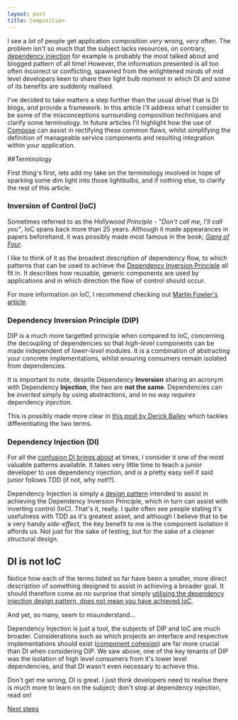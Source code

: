 ```yaml
---
layout: post
title: Composition
---
```


I see a _lot_ of people get application composition _very_ wrong, _very_ often. The problem isn't so much that the subject lacks resources, on contrary, [dependency injection](https://www.google.co.uk/#safe=active&q=dependency+injection) for example is probably the most talked about and blogged pattern of all time! However, the information presented is all too often incorrect or conflicting, spawned from the enlightened minds of mid level developers keen to share their light bulb moment in which DI and some of its benefits are suddenly realised.

I've decided to take matters a step further than the usual drivel that is DI blogs, and provide a framework. In this article I'll address what I consider to be some of the misconceptions surrounding composition techniques and clarify some terminology. In future articles I'll highlight how the use of [Compose] can assist in rectifying these common flaws, whilst simplifying the definition of manageable service components and resulting integration within your application.

##Terminology

First thing's first, lets add my take on the terminology involved in hope of sparking some dim light into those lightbulbs, and if nothing else, to clarify the rest of this article.

### Inversion of Control (IoC)

Sometimes referred to as the _Hollywood Principle - "Don't call me, I'll call you"_, IoC spans back more than 25 years. Although it made appearances in papers beforehand, it was possibly made most famous in the book; _[Gang of Four]_.

I like to think of it as the broadest description of dependency flow, to which patterns that can be used to achieve the [Dependency Inversion Principle] all fit in. It describes how reusable, generic components are used by applications and in which direction the flow of control should occur.

For more information on IoC, I recommend checking out [Martin Fowler's article].

### Dependency Inversion Principle (DIP)

DIP is a much more targetted principle when compared to IoC, concerning the decoupling of dependencies so that _high-level_ components can be made independent of _lower-level_ modules. It is a combination of abstracting your concrete implementations, whilst ensuring consumers remain isolated from dependencies.

It is important to note, despite Dependency **Inversion** sharing an acronym with Dependency **Injection**, the two are **not the same**. Dependencies can be _inverted_ simply by using abstractions, and in no way _requires_ dependency _injection_.

This is possibly made more clear in [this post by Derick Bailey] which tackles differentiating the two terms.

### Dependency Injection (DI)

For all the [confusion DI brings about] at times, I consider it one of the most valuable patterns available. It takes very little time to teach a junior developer to use dependency injection, and is a pretty easy sell if said junior follows TDD (if not, why not!?).

Dependency Injection is simply a [design pattern] intended to assist in achieving the Dependency Inversion Principle, which in turn can assist with inverting control (IoC). That's it, really. I quite often see people stating it's usefulness with TDD as it's greatest asset, and although I believe that to be a very handy _side-effect_, the key benefit to me is the component isolation it affords us. Not just for the sake of testing, but for the sake of a cleaner structural design.

## DI is not IoC

Notice how each of the terms listed so far have been a smaller, more direct description of something designed to assist in achieving a broader goal. It should therefore come as no surprise that simply [utilising the dependency injection design pattern, does not mean you have achieved IoC](http://programmers.stackexchange.com/a/131452).

And yet, so many, seem to misunderstand... 

Dependency Injection is just a tool, the subjects of DIP and IoC are much broader. Considerations such as which projects an interface and respective implementations should exist ([component cohesion]) are far more crucial than DI when considering DIP. We saw above, one of the key tenants of DIP was the isolation of high level consumers from it's lower level dependencies, and that DI wasn't even necessary to achieve this.

Don't get me wrong, DI is great. I just think developers need to realise there is much more to learn on the subject; don't stop at dependency injection, read on!

[Next steps]

  [Compose]: http://www.github.com/smudge202/compose
  [Gang of Four]: http://www.amazon.co.uk/Design-patterns-elements-reusable-object-oriented/dp/0201633612
  [Dependency Inversion Principle]: http://
  [Martin Fowler's article]: http://martinfowler.com/bliki/InversionOfControl.html
  [this post by Derick Bailey]: https://lostechies.com/derickbailey/2011/09/22/dependency-injection-is-not-the-same-as-the-dependency-inversion-principle/
  [confusion DI brings about]: http://stackoverflow.com/search?q=dependency+injection
  [design pattern]: http://en.wikipedia.org/wiki/Software_design_pattern
  [component cohesion]: http://en.wikipedia.org/wiki/Cohesion_%28computer_science%29
  [Next steps]: http://blog.devbot.net/compose
